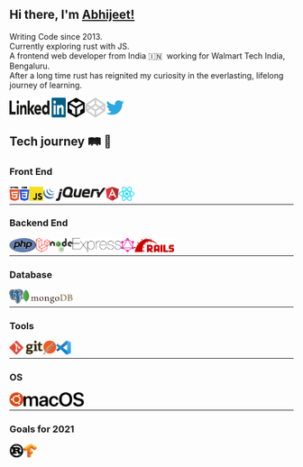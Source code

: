 ## Hi there, I'm [Abhijeet!](https://dev.to/devabhijeet)

Writing Code since 2013.<br>
Currently exploring rust with JS.<br>
A frontend web developer from India 🇮🇳 &nbsp;working for Walmart Tech India, Bengaluru.<br>
After a long time rust has reignited my curiosity in the everlasting, lifelong journey of learning.

<div align="left">
	<p>
		<a target="_blank" href="https://www.linkedin.com/in/dev-abhijeet-yadav/">
		  <img align="left" height="35" width="100" alt="Abhijeet Yadav | LinkedIn" width="21px" src="https://raw.githubusercontent.com/devAbhijeet/devAbhijeet/master/assets/linkedin.svg" />
		</a>
	</p>
	<p>
		<a target="_blank" href="https://codesandbox.io/u/devAbhijeet">
			<img align="left" alt="Abhijeet Yadav | CodeSandbox" width="35px" src="https://raw.githubusercontent.com/devAbhijeet/devAbhijeet/master/assets/codesandbox.svg" />
		</a>
	</p>
	<p>
		<a target="_blank" href="https://codepen.io/dev_abhijeet">
			<img align="left" alt="Abhijeet Yadav | codepen" width="35px" src="https://raw.githubusercontent.com/devAbhijeet/devAbhijeet/master/assets/codepen.svg" />
		</a>
	</p>
	<p>
		<a target="_blank" href="https://twitter.com/dev_abhijeet">
		  <img align="left" width="35" alt="Abhijeet Yadav | Twitter" width="21px" src="https://raw.githubusercontent.com/devAbhijeet/devAbhijeet/master/assets/twitter.svg" />
		</a>
	</p>
</div>

<br>

<br>

## Tech journey 🛤 🚂

### Front End
<div align="left">
	<p>
		<a target="_blank" href="https://raw.githubusercontent.com/devAbhijeet/devAbhijeet/master/assets/html-5.svg">
		  <img align="left" height="25" src="https://raw.githubusercontent.com/devAbhijeet/devAbhijeet/master/assets/html-5.svg" />
		</a>
	</p>
	<p>
		<a target="_blank" href="https://raw.githubusercontent.com/devAbhijeet/devAbhijeet/master/assets/css-3.svg">
			<img align="left" height="25" src="https://raw.githubusercontent.com/devAbhijeet/devAbhijeet/master/assets/css-3.svg" />
		</a>
	</p>
	<p>
		<a target="_blank" href="https://raw.githubusercontent.com/devAbhijeet/devAbhijeet/master/assets/javascript.svg">
			<img align="left" height="25" src="https://raw.githubusercontent.com/devAbhijeet/devAbhijeet/master/assets/javascript.svg" />
		</a>
	</p>
	<p>
		<a target="_blank" href="https://raw.githubusercontent.com/devAbhijeet/devAbhijeet/master/assets/express.svg">
		  <img align="left" height="25" src="https://raw.githubusercontent.com/devAbhijeet/devAbhijeet/master/assets/jquery.svg" />
		</a>
	</p>
	<p>
		<a target="_blank" href="https://raw.githubusercontent.com/devAbhijeet/devAbhijeet/master/assets/angular.svg">
		  <img align="left" height="25" src="https://raw.githubusercontent.com/devAbhijeet/devAbhijeet/master/assets/angular.svg" />
		</a>
	</p>
	<p>
		<a target="_blank" href="https://raw.githubusercontent.com/devAbhijeet/devAbhijeet/master/assets/react.svg">
		  <img align="left" height="25" src="https://raw.githubusercontent.com/devAbhijeet/devAbhijeet/master/assets/react.svg" />
		</a>
	</p>
</div>

<br>

<hr>

### Backend End
<div align="left">
	<p>
		<a target="_blank" href="https://raw.githubusercontent.com/devAbhijeet/devAbhijeet/master/assets/php.svg">
		  <img align="left" height="25" src="https://raw.githubusercontent.com/devAbhijeet/devAbhijeet/master/assets/php.svg" />
		</a>
	</p>
	<p>
		<a target="_blank" href="https://raw.githubusercontent.com/devAbhijeet/devAbhijeet/master/assets/laravel.svg">
			<img align="left" height="25" src="https://raw.githubusercontent.com/devAbhijeet/devAbhijeet/master/assets/laravel.svg" />
		</a>
	</p>
	<p>
		<a target="_blank" href="https://raw.githubusercontent.com/devAbhijeet/devAbhijeet/master/assets/nodejs.svg">
			<img align="left" height="25" src="https://raw.githubusercontent.com/devAbhijeet/devAbhijeet/master/assets/nodejs.svg" />
		</a>
	</p>
	<p>
		<a target="_blank" href="https://raw.githubusercontent.com/devAbhijeet/devAbhijeet/master/assets/express.svg">
		  <img align="left" height="25" src="https://raw.githubusercontent.com/devAbhijeet/devAbhijeet/master/assets/express.svg" />
		</a>
	</p>
	<p>
		<a target="_blank" href="https://raw.githubusercontent.com/devAbhijeet/devAbhijeet/master/assets/graphql.svg">
		  <img align="left" height="25" src="https://raw.githubusercontent.com/devAbhijeet/devAbhijeet/master/assets/graphql.svg" />
		</a>
	</p>
	<p>
		<a target="_blank" href="https://raw.githubusercontent.com/devAbhijeet/devAbhijeet/master/assets/rails.svg">
		  <img align="left" height="25" src="https://raw.githubusercontent.com/devAbhijeet/devAbhijeet/master/assets/rails.svg" />
		</a>
	</p>
</div>

<br>

<hr>

### Database
<div align="left">
	<p>
		<a target="_blank" href="https://raw.githubusercontent.com/devAbhijeet/devAbhijeet/master/assets/postgresql.svg">
		  <img align="left" height="25" src="https://raw.githubusercontent.com/devAbhijeet/devAbhijeet/master/assets/postgresql.svg" />
		</a>
	</p>
	<p>
		<a target="_blank" href="https://raw.githubusercontent.com/devAbhijeet/devAbhijeet/master/assets/mongodb.svg">
			<img align="left" height="25" src="https://raw.githubusercontent.com/devAbhijeet/devAbhijeet/master/assets/mongodb.svg" />
		</a>
	</p>
</div>

<br>

<hr>

### Tools
<div align="left">
	<p>
		<a target="_blank" href="https://raw.githubusercontent.com/devAbhijeet/devAbhijeet/master/assets/git.svg">
		  <img align="left" height="25" src="https://raw.githubusercontent.com/devAbhijeet/devAbhijeet/master/assets/git.svg" />
		</a>
	</p>
	<p>
		<a target="_blank" href="https://raw.githubusercontent.com/devAbhijeet/devAbhijeet/master/assets/postman.svg">
			<img align="left" height="25" src="https://raw.githubusercontent.com/devAbhijeet/devAbhijeet/master/assets/postman.svg" />
		</a>
	</p>
	<p>
		<a target="_blank" href="https://raw.githubusercontent.com/devAbhijeet/devAbhijeet/master/assets/vs-code.svg">
			<img align="left" height="25" src="https://raw.githubusercontent.com/devAbhijeet/devAbhijeet/master/assets/vs-code.svg" />
		</a>
	</p>
</div>


<br>

<hr>

### OS
<div align="left">
	<p>
		<a target="_blank" href="https://raw.githubusercontent.com/devAbhijeet/devAbhijeet/master/assets/ubuntu.svg">
		  <img align="left" height="25" src="https://raw.githubusercontent.com/devAbhijeet/devAbhijeet/master/assets/ubuntu.svg" />
		</a>
	</p>
	<p>
		<a target="_blank" href="https://raw.githubusercontent.com/devAbhijeet/devAbhijeet/master/assets/macOS.svg">
			<img align="left" height="25" src="https://raw.githubusercontent.com/devAbhijeet/devAbhijeet/master/assets/macOS.svg" />
		</a>
	</p>
</div>

<br>

<hr>

### Goals for 2021
<div align="left">
	<p>
		<a target="_blank" href="https://raw.githubusercontent.com/devAbhijeet/devAbhijeet/master/assets/rust.svg">
		  <img align="left" height="25" src="https://raw.githubusercontent.com/devAbhijeet/devAbhijeet/master/assets/rust.svg" />
		</a>
	</p>
	<p>
		<a target="_blank" href="https://raw.githubusercontent.com/devAbhijeet/devAbhijeet/master/assets/tensorflow.svg">
			<img align="left" height="25" src="https://raw.githubusercontent.com/devAbhijeet/devAbhijeet/master/assets/tensorflow.svg" />
		</a>
	</p>
</div>





